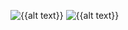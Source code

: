 ![{{alt text}}](https://github.com/dannyheard7/cycling-buddies/workflows/Terraform%20CI/badge.svg) 
![{{alt text}}](https://github.com/dannyheard7/cycling-buddies/workflows/Website%20-%20Production/badge.svg) 